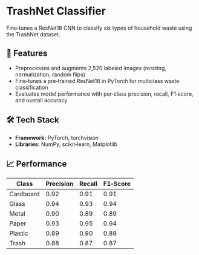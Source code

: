 # TrashNet Classifier

Fine‑tunes a ResNet18 CNN to classify six types of household waste using the TrashNet dataset.

## 🚀 Features

* Preprocesses and augments 2,520 labeled images (resizing, normalization, random flips)
* Fine‑tunes a pre‑trained ResNet18 in PyTorch for multiclass waste classification
* Evaluates model performance with per‑class precision, recall, F1‑score, and overall accuracy

## 🛠️ Tech Stack

* **Framework:** PyTorch, torchvision
* **Libraries:** NumPy, scikit‑learn, Matplotlib


## 📈 Performance

| Class     | Precision | Recall | F1‑Score |
| --------- | --------- | ------ | -------- |
| Cardboard | 0.92      | 0.91   | 0.91     |
| Glass     | 0.94      | 0.93   | 0.94     |
| Metal     | 0.90      | 0.89   | 0.89     |
| Paper     | 0.93      | 0.95   | 0.94     |
| Plastic   | 0.89      | 0.90   | 0.89     |
| Trash     | 0.88      | 0.87   | 0.87     |

